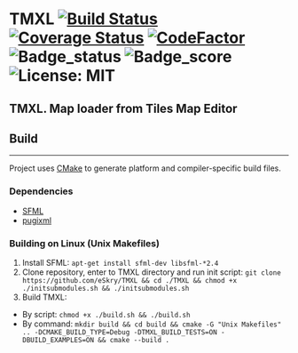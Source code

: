 # TMXL [![Build Status](https://travis-ci.com/eSkry/TMXL.svg?branch=TMXL_V1)](https://travis-ci.com/eSkry/TMXL) [![Coverage Status](https://coveralls.io/repos/github/eSkry/TMXL/badge.svg?branch=TMXL_V1)](https://coveralls.io/github/eSkry/TMXL?branch=TMXL_V1)  [![CodeFactor](https://www.codefactor.io/repository/github/eskry/tmxl/badge)](https://www.codefactor.io/repository/github/eskry/tmxl) ![Badge_status](https://www.code-inspector.com/project/226/status/svg) ![Badge_score](https://www.code-inspector.com/project/226/score/svg) ![License: MIT](https://img.shields.io/badge/License-MIT-green.svg)

## TMXL. Map loader from Tiles Map Editor

## Build
------
Project uses [CMake](https://cmake.org) to generate platform and compiler-specific build files.

### Dependencies
- [SFML](https://www.sfml-dev.org)
- [pugixml](https://pugixml.org)

### Building on Linux (Unix Makefiles)
1. Install SFML: `apt-get install sfml-dev libsfml-*2.4`
1. Clone repository, enter to TMXL directory and run init script: `git clone https://github.com/eSkry/TMXL && cd ./TMXL && chmod +x ./initsubmodules.sh && ./initsubmodules.sh`
1. Build TMXL:
 - By script: `chmod +x ./build.sh && ./build.sh`
 - By command: `mkdir build && cd build && cmake -G "Unix Makefiles" .. -DCMAKE_BUILD_TYPE=Debug -DTMXL_BUILD_TESTS=ON -DBUILD_EXAMPLES=ON && cmake --build .`